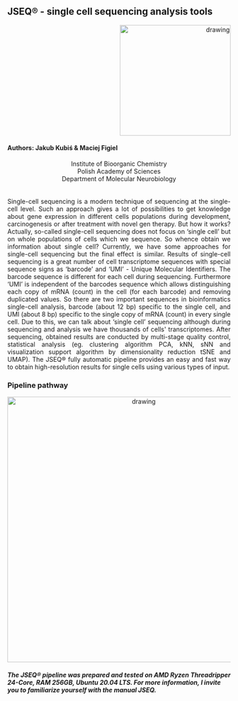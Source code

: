 ## JSEQ® - single cell sequencing analysis tools

<p align="right">
<img  src="https://github.com/Qubix96/Pictures/blob/main/Pictures/jbio_logo.jpg?raw=true" alt="drawing" width="250" />
</p>

#### Authors: Jakub Kubiś & Maciej Figiel
<div align="center">
 Institute of Bioorganic Chemistry<br />
 Polish Academy of Sciences<br />
 Department of Molecular Neurobiology<br />
</div>

<br />
<br />

<div align="justify"> Single-cell sequencing is a modern technique of sequencing at the single-cell level. Such an approach gives a lot of possibilities to get knowledge about gene expression in different cells populations during development, carcinogenesis or after treatment with novel gen therapy. But how it works? Actually, so-called single-cell sequencing does not focus on ‘single cell’ but on whole populations of cells which we sequence. So whence obtain we information about single cell? Currently, we have some approaches for single-cell sequencing but the final effect is similar. Results of single-cell sequencing is a great number of cell transcriptome sequences with special sequence signs as ‘barcode’ and ‘UMI’ - Unique Molecular Identifiers. The barcode sequence is different for each cell during sequencing. Furthermore ‘UMI’ is independent of the barcodes sequence which allows distinguishing each copy of mRNA (count) in the cell (for each barcode) and removing duplicated values. So there are two important sequences in bioinformatics single-cell analysis, barcode (about 12 bp) specific to the single cell, and UMI (about 8 bp) specific to the single copy of mRNA (count) in every single cell. Due to this, we can talk about ‘single cell’ sequencing although during sequencing and analysis we have thousands of cells' transcriptomes. After sequencing, obtained results are conducted by multi-stage quality control, statistical analysis (eg. clustering algorithm PCA, kNN, sNN and visualization support algorithm by dimensionality reduction tSNE and UMAP). The JSEQ® fully automatic pipeline provides an easy and fast way to obtain high-resolution results for single cells using various types of input. </div>

### Pipeline pathway

<p align="center">
<img  src="https://github.com/Qubix96/Pictures/blob/main/Pictures/pipeline%20color.png?raw=true" alt="drawing" width="600" />
</p>

##### The JSEQ® pipeline was prepared and tested on AMD Ryzen Threadripper 24-Core, RAM 256GB, Ubuntu 20.04 LTS. For more information, I invite you to familiarize yourself with the manual JSEQ.
